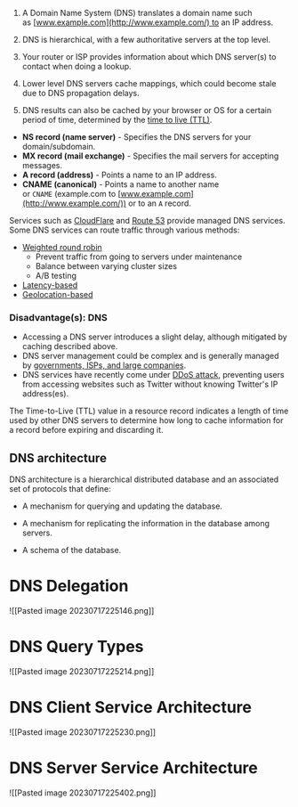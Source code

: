 
1. A Domain Name System (DNS) translates a domain name such as [www.example.com](http://www.example.com/) to an IP address.

2. DNS is hierarchical, with a few authoritative servers at the top level. 
3. Your router or ISP provides information about which DNS server(s) to contact when doing a lookup. 
4. Lower level DNS servers cache mappings, which could become stale due to DNS propagation delays. 
5. DNS results can also be cached by your browser or OS for a certain period of time, determined by the [time to live (TTL)](https://en.wikipedia.org/wiki/Time_to_live).

- **NS record (name server)** - Specifies the DNS servers for your domain/subdomain.
- **MX record (mail exchange)** - Specifies the mail servers for accepting messages.
- **A record (address)** - Points a name to an IP address.
- **CNAME (canonical)** - Points a name to another name or `CNAME` (example.com to [www.example.com](http://www.example.com/)) or to an `A` record.

Services such as [CloudFlare](https://www.cloudflare.com/dns/) and [Route 53](https://aws.amazon.com/route53/) provide managed DNS services. Some DNS services can route traffic through various methods:

- [Weighted round robin](https://www.jscape.com/blog/load-balancing-algorithms)
    - Prevent traffic from going to servers under maintenance
    - Balance between varying cluster sizes
    - A/B testing
- [Latency-based](https://docs.aws.amazon.com/Route53/latest/DeveloperGuide/routing-policy.html#routing-policy-latency)
- [Geolocation-based](https://docs.aws.amazon.com/Route53/latest/DeveloperGuide/routing-policy.html#routing-policy-geo)

### Disadvantage(s): DNS

- Accessing a DNS server introduces a slight delay, although mitigated by caching described above.
- DNS server management could be complex and is generally managed by [governments, ISPs, and large companies](http://superuser.com/questions/472695/who-controls-the-dns-servers/472729).
- DNS services have recently come under [DDoS attack](http://dyn.com/blog/dyn-analysis-summary-of-friday-october-21-attack/), preventing users from accessing websites such as Twitter without knowing Twitter's IP address(es).

The Time-to-Live (TTL) value in a resource record indicates a length of time used by other DNS servers to determine how long to cache information for a record before expiring and discarding it.

## DNS architecture

DNS architecture is a hierarchical distributed database and an associated set of protocols that define:

- A mechanism for querying and updating the database.
    
- A mechanism for replicating the information in the database among servers.
    
- A schema of the database.


# **DNS Delegation**

![[Pasted image 20230717225146.png]]


# **DNS Query Types**

![[Pasted image 20230717225214.png]]


# **DNS Client Service Architecture**

![[Pasted image 20230717225230.png]]


# **DNS Server Service Architecture**

![[Pasted image 20230717225402.png]]

